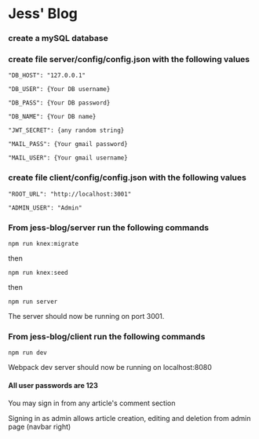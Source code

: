 # Jess' Blog

### create a mySQL database

### create file server/config/config.json with the following values

    "DB_HOST": "127.0.0.1"

    "DB_USER": {Your DB username}

    "DB_PASS": {Your DB password}

    "DB_NAME": {Your DB name}

    "JWT_SECRET": {any random string}

    "MAIL_PASS": {Your gmail password}

    "MAIL_USER": {Your gmail username}

### create file client/config/config.json with the following values

    "ROOT_URL": "http://localhost:3001"

    "ADMIN_USER": "Admin"

### From jess-blog/server run the following commands

    npm run knex:migrate

then

    npm run knex:seed

then

    npm run server

The server should now be running on port 3001.

### From jess-blog/client run the following commands

    npm run dev

Webpack dev server should now be running on localhost:8080

#### All user passwords are 123

You may sign in from any article's comment section

Signing in as admin allows article creation, editing and deletion from admin page (navbar right)